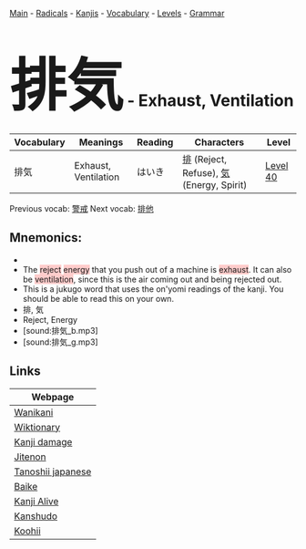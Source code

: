<style> bigfont {font-size: 100px}</style>
[Main](../README.md) -
[Radicals](../radicals.md) -
[Kanjis](../kanjis.md) -
[Vocabulary](../vocabulary.md) -
[Levels](../levels.md) -
[Grammar](../grammar.md)
# <bigfont> 排気</bigfont> - Exhaust, Ventilation 

| Vocabulary | Meanings | Reading | Characters | Level |
| --- | --- | --- | --- | --- |
| 排気 | Exhaust, Ventilation | はいき |  [排](../kanjis/排.md) (Reject, Refuse), [気](../kanjis/気.md) (Energy, Spirit) | [Level 40](../levels/wk_level40.md) |

Previous vocab: [警戒](警戒.md) Next vocab: [排他](排他.md) 

## Mnemonics:

* 
* The <span style="background-color:#ffcccb"> reject</span> <span style="background-color:#ffcccb"> energy</span> that you push out of a machine is <span style="background-color:#ffcccb"> exhaust</span>. It can also be <span style="background-color:#ffcccb"> ventilation</span>, since this is the air coming out and being rejected out.
* This is a jukugo word that uses the on'yomi readings of the kanji. You should be able to read this on your own.
* 排, 気
* Reject, Energy
* [sound:排気_b.mp3]
* [sound:排気_g.mp3]


## Links 

| Webpage |
| --- |
| [Wanikani          ](https://www.wanikani.com/kanji/排気) |
| [Wiktionary        ](https://en.wiktionary.org/wiki/排気) |
| [Kanji damage      ](http://www.kanjidamage.com/kanji/search?utf8=✓&q=排気) |
| [Jitenon           ](https://jitenon.com/kanji/排気) |
| [Tanoshii japanese ](https://www.tanoshiijapanese.com/dictionary/kanji.cfm?k=排気) |
| [Baike             ](https://baike.baidu.com/item/排気) |
| [Kanji Alive       ](https://app.kanjialive.com/排気) |
| [Kanshudo          ](https://www.kanshudo.com/searchmn?q=排気) |
| [Koohii            ](https://kanji.koohii.com/study/kanji/排気) |

